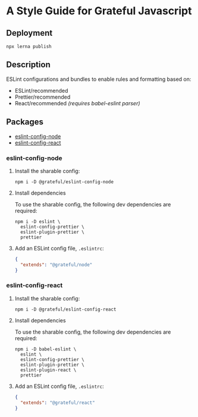 # A Style Guide for Grateful Javascript

## Deployment

```
npx lerna publish
```

## Description

ESLint configurations and bundles to enable rules and formatting based on:

- ESLint/recommended
- Prettier/recommended
- React/recommended _(requires babel-eslint parser)_

## Packages

- [eslint-config-node](#eslint-config-node)
- [eslint-config-react](#eslint-config-react)

### eslint-config-node

1. Install the sharable config:

   ```
   npm i -D @grateful/eslint-config-node
   ```

2. Install dependencies

   To use the sharable config, the following dev dependencies are required:

   ```
   npm i -D eslint \
     eslint-config-prettier \
     eslint-plugin-prettier \
     prettier
   ```

3. Add an ESLint config file, `.eslintrc`:

   ```json
   {
     "extends": "@grateful/node"
   }
   ```

### eslint-config-react

1. Install the sharable config:

   ```
   npm i -D @grateful/eslint-config-react
   ```

2. Install dependencies

   To use the sharable config, the following dev dependencies are required:

   ```
   npm i -D babel-eslint \
     eslint \
     eslint-config-prettier \
     eslint-plugin-prettier \
     eslint-plugin-react \
     prettier
   ```

3. Add an ESLint config file, `.eslintrc`:

   ```json
   {
     "extends": "@grateful/react"
   }
   ```
